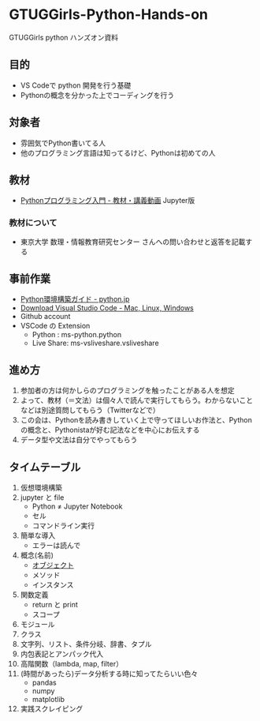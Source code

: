 # GTUGGirls-Python-Hands-on
GTUGGirls python ハンズオン資料

## 目的
- VS Codeで python 開発を行う基礎
- Pythonの概念を分かった上でコーディングを行う

## 対象者
- 雰囲気でPython書いてる人
- 他のプログラミング言語は知ってるけど、Pythonは初めての人

## 教材
- [Pythonプログラミング入門 - 教材・講義動画](https://sites.google.com/view/ut-python/resource/%E6%95%99%E6%9D%90%E8%AC%9B%E7%BE%A9%E5%8B%95%E7%94%BB?authuser=0) Jupyter版

### 教材について
- 東京大学 数理・情報教育研究センター さんへの問い合わせと返答を記載する

## 事前作業
- [Python環境構築ガイド - python.jp](https://www.python.jp/install/install.html#4jqgmS)
- [Download Visual Studio Code - Mac, Linux, Windows](https://code.visualstudio.com/download)
- Github account
- VSCode の Extension
    - Python : ms-python.python
    - Live Share: ms-vsliveshare.vsliveshare

## 進め方

1. 参加者の方は何かしらのプログラミングを触ったことがある人を想定
1. よって、教材（＝文法）は個々人で読んで実行してもらう。わからないことなどは別途質問してもらう（Twitterなどで）
1. この会は、Pythonを読み書きしていく上で守ってほしいお作法と、Pythonの概念と、Pythonistaが好む記法などを中心にお伝えする
1. データ型や文法は自分でやってもらう


## タイムテーブル

1. 仮想環境構築
1. jupyter と file
    - Python ≠ Jupyter Notebook 
    - セル
    - コマンドライン実行
1. 簡単な導入
    - エラーは読んで
1. 概念(名前)
    - [オブジェクト](docs/01_objects.pdf)
    - メソッド
    - インスタンス
1. 関数定義
    - return と print 
    - スコープ
1. モジュール
1. クラス
1. 文字列、リスト、条件分岐、辞書、タプル
1. 内包表記とアンパック代入
3. 高階関数（lambda, map, filter）
4. (時間があったら)データ分析する時に知ってたらいい色々
    - pandas
    - numpy
    - matplotlib
1. 実践スクレイピング

